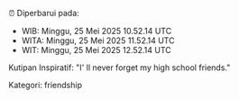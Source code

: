 ⏰ Diperbarui pada:
- WIB: Minggu, 25 Mei 2025 10.52.14 UTC
- WITA: Minggu, 25 Mei 2025 11.52.14 UTC
- WIT: Minggu, 25 Mei 2025 12.52.14 UTC

Kutipan Inspiratif:
"I' ll never forget my high school friends."


Kategori: friendship

